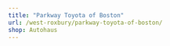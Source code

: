 ```yaml
---
title: "Parkway Toyota of Boston"
url: /west-roxbury/parkway-toyota-of-boston/
shop: Autohaus
---
```

